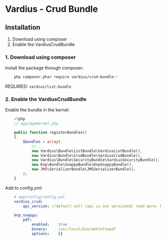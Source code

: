 Vardius - Crud Bundle
======================================

Installation
----------------
1. Download using composer
2. Enable the VardiusCrudBundle


### 1. Download using composer

Install the package through composer:

``` bash
    php composer.phar require vardius/crud-bundle:*
```

REQUIRED: `vardius/list-bundle`

### 2. Enable the VardiusCrudBundle
Enable the bundle in the kernel:

``` php
    <?php
    // app/AppKernel.php

    public function registerBundles()
    {
        $bundles = array(
            // ...
            new Vardius\Bundle\ListBundle\VardiusListBundle(),
            new Vardius\Bundle\CrudBundle\VardiusCrudBundle(),
            new Vardius\Bundle\SecurityBundle\VardiusSecurityBundle(),
            new Knp\Bundle\SnappyBundle\KnpSnappyBundle(),
            new JMS\SerializerBundle\JMSSerializerBundle(),
        );
    }
```

Add to config.yml:

``` yaml
    # app/config/config.yml
    vardius_crud:
        api_version: //default null (api is not versioned) read more: http://jmsyst.com/libs/serializer/master/cookbook/exclusion_strategies#versioning-objects
        
    knp_snappy:
        pdf:
            enabled:    true
            binary:     /usr/local/bin/wkhtmltopdf
            options:    []
```
